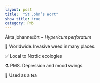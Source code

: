 ```yaml
---
layout: post
title:  "St John’s Wort"
show_title: true
category: PMS
---
```


Äkta johannesört ⌁ *Hypericum perforatum*

📍 Worldwide. Invasive weed in many places.

✅ Local to Nordic ecologies

⚗️ PMS. Depression and mood swings.

🍵 Used as a tea